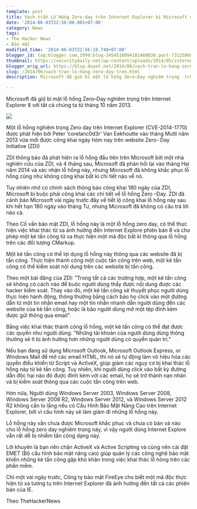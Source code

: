 ```yaml
---
template: post
title: Vạch trần Lỗ Hổng Zero-day trên Internet Explorer bị Microsoft che dấu
date: '2014-06-03T22:56:00.001+07:00'
category: News
tags:
- The Hacker News
- Bảo mật
modified_time: '2014-06-03T22:56:10.748+07:00'
blogger_id: tag:blogger.com,1999:blog-3454518094181460838.post-7312586922367376447
thumbnail: https://securitydaily.net/wp-content/uploads/2014/05/internet-explorer-zero-day-700x443.jpg
blogger_orig_url: https://blog.duyet.net/2014/06/vach-tran-lo-hong-zero-day-tren.html
slug: /2014/06/vach-tran-lo-hong-zero-day-tren.html
description: Microsoft đã giữ bí mật lỗ hổng Zero–Day nghiêm trọng  trên Internet Explorer 8 với tất cả chúng ta từ tháng 10 năm 2013.

---
```


Microsoft đã giữ bí mật lỗ hổng Zero–Day nghiêm trọng  trên Internet Explorer 8 với tất cả chúng ta từ tháng 10 năm 2013.

![](https://securitydaily.net/wp-content/uploads/2014/05/internet-explorer-zero-day-700x443.jpg)

Một lỗ hổng nghiêm trọng Zero day trên Internet Explorer (CVE-2014-1770) được phát hiện bởi Peter ‘corelanc0d3r’ Van Eekhoutte vào tháng Mười năm 2013 vừa mới được công khai ngày hôm nay trên website Zero- Day Initiative (ZDI)

ZDI thông báo đã phát hiện ra lỗ hổng đầu tiên trên Microsoft bởi một nhà nghiên cứu của ZDI, và 4 tháng sau, Microsoft đã phản hồi lại vào tháng Hai năm 2014 và xác nhận lỗ hổng này, nhưng Microsoft đã không khắc phục lỗ hổng cũng như không công khai bất kì chi tiết nào về nó.

Tuy nhiên nhờ có chính sách thông báo công khai 180 ngày của ZDI, Microsoft bị buộc phải công khai các chi tiết về lỗ hổng Zero –Day. ZDI đã cảnh báo Microsoft vài ngày trước đây về tiết lộ công khai lỗ hổng này sau khi hết hạn 180 ngày vào tháng Tư, nhưng Microsoft đã không có câu trả lời nào cả.

Theo Cố vấn bảo mật ZDI, lỗ hổng này là một lỗ hổng zero day, có thể thực hiện việc khai thác từ xa ảnh hưởng đến Internet Explore phiên bản 8 và cho phép một kẻ tấn công từ xa thực hiện một mã độc bất kì thông qua lỗ hổng trên các đối tượng CMarkup.

Một kẻ tấn công có thể lợi dụng lỗ hổng này thông qua các website đã bị tấn công. Thực hiện thành công một cuộc tấn công trên web, một kẻ tấn công có thể kiểm soát nội dung trên các website bị tấn công.

Theo một bài đăng của ZDI: "Trong tất cả các trường hợp, một kẻ tấn công sẽ không có cách nào để buộc người dùng thấy được nội dung được các hacker kiểm soát.  Thay vào đó, một kẻ tấn công sẽ thuyết phục người dùng thực hiện hành động, thông thường bằng cách bảo họ click vào một đường dẫn từ một tin nhắn email hay một tin nhắn nhanh dẫn người dùng đến các website của kẻ tấn công, hoặc là bảo người dùng mở một tệp đính kèm được gửi thông qua email".

Bằng việc khai thác thành công lỗ hổng, một kẻ tấn công có thể đạt được các quyền như người dùng. "Những tài khoản của người dùng dùng thông thường sẽ ít bị ảnh hưởng hơn những người dùng có quyền quản trị."

Nếu bạn đang sử dụng Microsoft Outlook, Microsoft Outlook Express, or Windows Mail để mở các email HTML, thì nó sẽ tự động làm vô hiệu hóa các quyền điều khiển từ Script và ActiveX, giúp giảm các nguy cơ bị khai thác lỗ hổng này từ kẻ tấn công. Tuy nhiên, khi người dùng click vào bất kỳ đường dẫn độc hại nào đó được đính kèm với các email, họ sẽ trở thành nạn nhân và bị kiểm soát thông qua các cuộc tấn công trên web.

Hơn nữa, Người dùng Windows Server 2003, Windows Server 2008, Windows Server 2008 R2, Windows Server 2012, và Windows Server 2012 R2 không cần lo lắng nếu có Cấu Hình Bảo Mật Nâng Cao trên Internet Explorer, bởi vì cấu hình này sẽ làm giảm đi những lỗ hổng này.

Lỗ hổng này vẫn chưa được Microsoft khắc phục và chưa có bản vá nào cho lỗ hổng zero day nghiêm trọng này, vì vậy người dùng Internet Explore vẫn rất dễ bị nhiễm tấn công dạng này.

Lời khuyên là bạn nên chặn ActiveX và Active Scripting và cũng nên cài đặt EMET (Bộ cấu hình bảo mật nâng cao) giúp quản lý các công nghệ bảo mật khiến những kẻ tấn công gặp khó khăn trong việc khai thác lỗ hỏng trên các phần mềm.

Chỉ một vài ngày trước, Công ty bảo mật FireEye cho biết một mã độc thực hiện từ xa tương tụ trên Internet Explorer đã ảnh hưởng đến tất cả các phiên bản của IE.

Theo TheHackerNews
